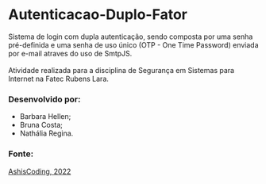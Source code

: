 # Autenticacao-Duplo-Fator

Sistema de login com dupla autenticação, sendo composta por uma senha pré-definida e uma senha de uso único (OTP - One Time Password) enviada por e-mail atraves do uso de SmtpJS.
<br><br>
Atividade realizada para a disciplina de Segurança em Sistemas para Internet na Fatec Rubens Lara.

<h3>Desenvolvido por:</h3>
<ul>
  <li>Barbara Hellen;</li>
  <li>Bruna Costa;</li>
  <li>Nathália Regina.</li>
</ul>

<h3>Fonte:</h3>
<a href="https://youtu.be/diPDHvhUXHU?si=6B9G8_cgnMmdTQvc">AshisCoding, 2022</a>
